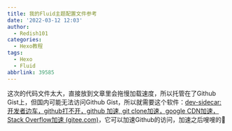 ```yaml
---
title: 我的Fluid主题配置文件参考
date: '2022-03-12 12:03'
author:
  - Redish101
categories:
  - Hexo教程
tags:
  - Hexo
  - Fluid
abbrlink: 39585
---
```


这次的代码文件太大，直接放到文章里会拖慢加载速度，所以托管在了Github Gist上，但国内可能无法访问Github Gist，所以就需要这个软件：[dev-sidecar: 开发者边车，github打不开，github 加速, git clone加速，google CDN加速，Stack Overflow加速 (gitee.com)](https://gitee.com/docmirror/dev-sidecar)，它可以加速Github的访问，加速之后嗖嗖的🚀

<script src="https://gist.github.com/Redish101/06f7befeea0959a7580b7df37d8babbe.js"></script>


